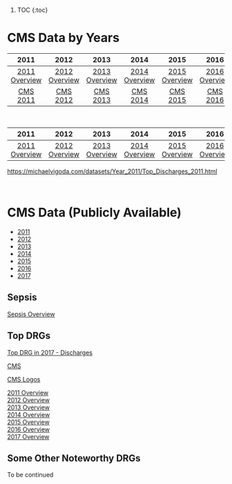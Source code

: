 1. TOC
{:toc}



# CMS Data by Years  





| 2011 | 2012 | 2013 | 2014 | 2015 | 2016 | 2017 | 
| :-------: | :-------: |:-------: | :-------: | :-------: |:-------: |:-------: |
| [2011 Overview](http://mvigoda.github.io/datasets/Year_2011/one_in_Year_2011.html) | [2012 Overview](http://mvigoda.github.io/datasets/Year_2012/one_in_Year_2012.html)  |   [2013 Overview](http://mvigoda.github.io/datasets/Year_2013/one_in_Year_2013.html)  |   [2014 Overview](http://mvigoda.github.io/datasets/Year_2014/one_in_Year_2014.html)  |   [2015 Overview](http://mvigoda.github.io/datasets/Year_2015/one_in_Year_2015.html)  |   [2016 Overview](http://mvigoda.github.io/datasets/Year_2016/one_in_Year_2016.html)  |   [2017 Overview](http://mvigoda.github.io/datasets/Year_2017/one_in_Year_2017.html)  |   
| [CMS 2011](https://data.cms.gov/Medicare-Inpatient/Inpatient-Prospective-Payment-System-IPPS-Provider/97k6-zzx3)  | [CMS 2012](https://data.cms.gov/Medicare-Inpatient/Inpatient-Prospective-Payment-System-IPPS-Provider/xpsg-6hup)  | [CMS 2013](https://data.cms.gov/Medicare-Inpatient/Inpatient-Prospective-Payment-System-IPPS-Provider/kd35-nmmt)  | [CMS 2014](https://data.cms.gov/Medicare-Inpatient/Inpatient-Prospective-Payment-System-IPPS-Provider/9zmi-76w9)  | [CMS 2015](https://data.cms.gov/Medicare-Inpatient/Inpatient-Prospective-Payment-System-IPPS-Provider/w2du-it53)    | [CMS 2016](https://data.cms.gov/Medicare-Inpatient/Inpatient-Prospective-Payment-System-IPPS-Provider/fm2n-hjj6)   | [CMS 2017](https://data.cms.gov/Medicare-Inpatient/Inpatient-Prospective-Payment-System-IPPS-Provider/tcsp-6e99) | 

<br>

 
| 2011 | 2012 | 2013 | 2014 | 2015 | 2016 | 2017 | 
| :-------: | :-------: |:-------: | :-------: | :-------: |:-------: |:-------: |
| [2011 Overview](https://michaelvigoda.com/datasets/Year_2011/Top_Discharges_2011.html) |[2012 Overview](https://michaelvigoda.com/datasets/Year_2012/Top_Discharges_2012.html)  |   [2013 Overview](http://mvigoda.github.io/datasets/Year_2013/Top_Discharges_2013.html)  | [2014 Overview](http://mvigoda.github.io/datasets/Year_2014/Top_Dischargesr_2014.html)  | [2015 Overview](http://mvigoda.github.io/datasets/Year_2015/Top_Discharges_2015.html)  |  [2016 Overview](http://mvigoda.github.io/datasets/Year_2016/Top_Discharges_2016.html)  |   [2017 Overview](http://mvigoda.github.io/datasets/Year_2017/Top_Discharges_2017.html)  |   


https://michaelvigoda.com/datasets/Year_2011/Top_Discharges_2011.html

<br>







# CMS Data (Publicly Available)


* [2011](https://data.cms.gov/Medicare-Inpatient/Inpatient-Prospective-Payment-System-IPPS-Provider/97k6-zzx3)  
* [2012](https://data.cms.gov/Medicare-Inpatient/Inpatient-Prospective-Payment-System-IPPS-Provider/xpsg-6hup)  
* [2013](https://data.cms.gov/Medicare-Inpatient/Inpatient-Prospective-Payment-System-IPPS-Provider/kd35-nmmt)  
* [2014](https://data.cms.gov/Medicare-Inpatient/Inpatient-Prospective-Payment-System-IPPS-Provider/9zmi-76w9)    
* [2015](https://data.cms.gov/Medicare-Inpatient/Inpatient-Prospective-Payment-System-IPPS-Provider/w2du-it53)    
* [2016](https://data.cms.gov/Medicare-Inpatient/Inpatient-Prospective-Payment-System-IPPS-Provider/fm2n-hjj6)  
* [2017](https://data.cms.gov/Medicare-Inpatient/Inpatient-Prospective-Payment-System-IPPS-Provider/tcsp-6e99)  

## Sepsis  

[Sepsis Overview](http://mvigoda.github.io/datasets/Sepsis/Sepsis_Overview.html)  



## Top DRGs




[Top DRG in 2017 - Discharges](http://mvigoda.github.io/datasets/Discharges/Top_DRGs_charts.html)  

 


[CMS](https://www.cms.gov)   






[CMS Logos](http://mvigoda.github.io/datasets/CMS_Logos/CMS_Logos_Links.html)



[2011 Overview](http://mvigoda.github.io/datasets/Year_2011/one_in_Year_2011.html)  
[2012 Overview](http://mvigoda.github.io/datasets/Year_2012/one_in_Year_2012.html)  
[2013 Overview](http://mvigoda.github.io/datasets/Year_2013/one_in_Year_2013.html)  
[2014 Overview](http://mvigoda.github.io/datasets/Year_2014/one_in_Year_2014.html)  
[2015 Overview](http://mvigoda.github.io/datasets/Year_2015/one_in_Year_2015.html)  
[2016 Overview](http://mvigoda.github.io/datasets/Year_2016/one_in_Year_2016.html)  
[2017 Overview](http://mvigoda.github.io/datasets/Year_2017/one_in_Year_2017.html)  



## Some Other Noteworthy DRGs

To be continued
